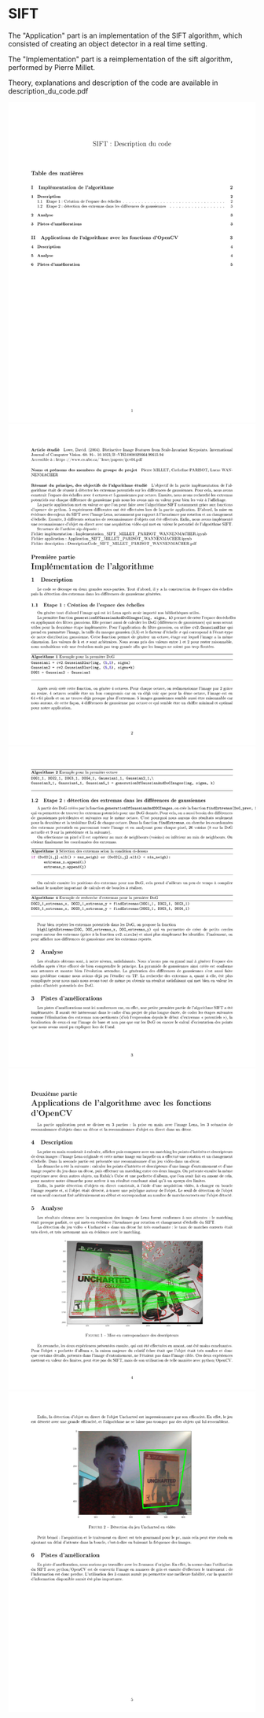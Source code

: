 # SIFT

The "Application" part is an implementation of the SIFT algorithm, which consisted of creating an object detector in a real time setting.

The "Implementation" part is a reimplementation of the sift algorithm, performed by Pierre Millet.


Theory, explanations and description of the code are available in description_du_code.pdf

![Alt text](/images/Description_du_code-1.jpg)
![Alt text](/images/Description_du_code-2.jpg)
![Alt text](/images/Description_du_code-3.jpg)
![Alt text](/images/Description_du_code-4.jpg)
![Alt text](/images/Description_du_code-5.jpg)

